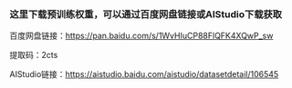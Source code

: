 ### 这里下载预训练权重，可以通过百度网盘链接或AIStudio下载获取
百度网盘链接：https://pan.baidu.com/s/1WvHIuCP88FlQFK4XQwP_sw 

提取码：2cts 

AIStudio链接：https://aistudio.baidu.com/aistudio/datasetdetail/106545